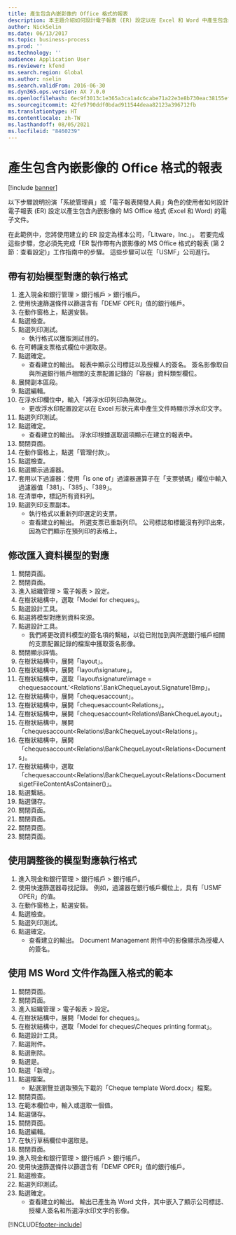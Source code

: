 ```yaml
---
title: 產生包含內嵌影像的 Office 格式的報表
description: 本主題介紹如何設計電子報表 (ER) 設定以在 Excel 和 Word 中產生包含內嵌影像的電子文件。
author: NickSelin
ms.date: 06/13/2017
ms.topic: business-process
ms.prod: ''
ms.technology: ''
audience: Application User
ms.reviewer: kfend
ms.search.region: Global
ms.author: nselin
ms.search.validFrom: 2016-06-30
ms.dyn365.ops.version: AX 7.0.0
ms.openlocfilehash: 6ec9f3013c1e365a3ca1a4c6cabe71a22e3e8b730eac38155ef023fe68107524
ms.sourcegitcommit: 42fe9790ddf0bdad911544deaa82123a396712fb
ms.translationtype: HT
ms.contentlocale: zh-TW
ms.lasthandoff: 08/05/2021
ms.locfileid: "8460239"
---
```

# <a name="generate-reports-in-office-format-that-have-embedded-images"></a>產生包含內嵌影像的 Office 格式的報表

[!include [banner](../../includes/banner.md)]

以下步驟說明扮演「系統管理員」或「電子報表開發人員」角色的使用者如何設計電子報表 (ER) 設定以產生包含內嵌影像的 MS Office 格式 (Excel 和 Word) 的電子文件。

在此範例中，您將使用建立的 ER 設定為樣本公司，「Litware，Inc.」。  若要完成這些步驟，您必須先完成「ER 製作帶有內嵌影像的 MS Office 格式的報表 (第 2 節：查看設定)」工作指南中的步驟。 這些步驟可以在「USMF」公司進行。


## <a name="run-format-with-initial-model-mapping"></a>帶有初始模型對應的執行格式
1. 進入現金和銀行管理 > 銀行帳戶 > 銀行帳戶。
2. 使用快速篩選條件以篩選含有「DEMF OPER」值的銀行帳戶。
3. 在動作窗格上，點選安裝。
4. 點選檢查。
5. 點選列印測試。
    * 執行格式以獲取測試目的。  
6. 在可轉讓支票格式欄位中選取是。
7. 點選確定。
    * 查看建立的輸出。 報表中顯示公司標誌以及授權人的簽名。 簽名影像取自與所選銀行帳戶相關的支票配置記錄的「容器」資料類型欄位。  
8. 展開副本區段。
9. 點選編輯。
10. 在浮水印欄位中，輸入「將浮水印列印為無效」。
    * 更改浮水印配置設定以在 Excel 形狀元素中產生文件時顯示浮水印文字。  
11. 點選列印測試。
12. 點選確定。
    * 查看建立的輸出。 浮水印根據選取選項顯示在建立的報表中。  
13. 關閉頁面。
14. 在動作窗格上，點選「管理付款」。
15. 點選檢查。
16. 點選顯示過濾器。
17. 套用以下過濾器：使用「is one of」過濾器運算子在「支票號碼」欄位中輸入過濾器值「381」、「385」、「389」。
18. 在清單中，標記所有資料列。
19. 點選列印支票副本。
    * 執行格式以重新列印選定的支票。  
    * 查看建立的輸出。 所選支票已重新列印。 公司標誌和標籤沒有列印出來，因為它們顯示在預列印的表格上。  

## <a name="modify-the-mapping-of-the-imported-data-model"></a>修改匯入資料模型的對應
1. 關閉頁面。
2. 關閉頁面。
3. 進入組織管理 > 電子報表 > 設定。
4. 在樹狀結構中，選取「Model for cheques」。
5. 點選設計工具。
6. 點選將模型對應到資料來源。
7. 點選設計工具。
    * 我們將更改資料模型的簽名項的繫結，以從已附加到與所選銀行帳戶相關的支票配置記錄的檔案中獲取簽名影像。  
8. 關閉顯示詳情。
9. 在樹狀結構中，展開「layout」。
10. 在樹狀結構中，展開「layout\signature」。
11. 在樹狀結構中，選取「layout\signature\image = chequesaccount.'<Relations'.BankChequeLayout.Signature1Bmp」。
12. 在樹狀結構中，展開「chequesaccount」。
13. 在樹狀結構中，展開「chequesaccount\<Relations」。
14. 在樹狀結構中，展開「chequesaccount\<Relations\BankChequeLayout」。
15. 在樹狀結構中，展開「chequesaccount\<Relations\BankChequeLayout\<Relations」。
16. 在樹狀結構中，展開「chequesaccount\<Relations\BankChequeLayout\<Relations\<Documents」。
17. 在樹狀結構中，選取「chequesaccount\<Relations\BankChequeLayout\<Relations\<Documents\getFileContentAsContainer()」。
18. 點選繫結。
19. 點選儲存。
20. 關閉頁面。
21. 關閉頁面。
22. 關閉頁面。
23. 關閉頁面。

## <a name="run-format-using-the-adjusted-model-mapping"></a>使用調整後的模型對應執行格式
1. 進入現金和銀行管理 > 銀行帳戶 > 銀行帳戶。
2. 使用快速篩選器尋找記錄。 例如，過濾器在銀行帳戶欄位上，具有「USMF OPER」的值。
3. 在動作窗格上，點選安裝。
4. 點選檢查。
5. 點選列印測試。
6. 點選確定。
    * 查看建立的輸出。 Document Management 附件中的影像顯示為授權人的簽名。  

## <a name="use-ms-word-document-as-a-template-in-the-imported-format"></a>使用 MS Word 文件作為匯入格式的範本
1. 關閉頁面。
2. 關閉頁面。
3. 進入組織管理 > 電子報表 > 設定。
4. 在樹狀結構中，展開「Model for cheques」。
5. 在樹狀結構中，選取「Model for cheques\Cheques printing format」。
6. 點選設計工具。
7. 點選附件。
8. 點選刪除。
9. 點選是。
10. 點選「新增」。
11. 點選檔案。
    * 點選瀏覽並選取預先下載的「Cheque template Word.docx」檔案。  
12. 關閉頁面。
13. 在範本欄位中，輸入或選取一個值。
14. 點選儲存。
15. 關閉頁面。
16. 點選編輯。
17. 在執行草稿欄位中選取是。
18. 關閉頁面。
19. 進入現金和銀行管理 > 銀行帳戶 > 銀行帳戶。
20. 使用快速篩選條件以篩選含有「DEMF OPER」值的銀行帳戶。
21. 點選檢查。
22. 點選列印測試。
23. 點選確定。
    * 查看建立的輸出。 輸出已產生為 Word 文件，其中嵌入了顯示公司標誌、授權人簽名和所選浮水印文字的影像。  



[!INCLUDE[footer-include](../../../../includes/footer-banner.md)]